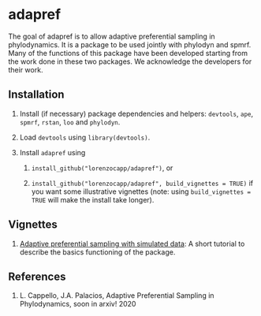 
<!-- README.md is generated from README.Rmd. Please edit that file -->
adapref
=======

<!-- badges: start -->
<!-- badges: end -->
The goal of adapref is to allow adaptive preferential sampling in phylodynamics. It is a package to be used jointly with phylodyn and spmrf. Many of the functions of this package have been developed starting from the work done in these two packages. We acknowledge the developers for their work.

Installation
------------

1.  Install (if necessary) package dependencies and helpers: `devtools`, `ape`, `spmrf`, `rstan`, `loo` and `phylodyn`.

2.  Load `devtools` using `library(devtools)`.

3.  Install `adapref` using

    1.  `install_github("lorenzocapp/adapref")`, or

    2.  `install_github("lorenzocapp/adapref", build_vignettes = TRUE)` if you want some illustrative vignettes (note: using `build_vignettes = TRUE` will make the install take longer).

Vignettes
---------

1.  [Adaptive preferential sampling with simulated data](https://github.com/lorenzocapp/adapref/blob/master/vignettes/Adaptive_prefsamp.Rmd): A short tutorial to describe the basics functioning of the package.

References
----------

1.  L. Cappello, J.A. Palacios, Adaptive Preferential Sampling in Phylodynamics, soon in arxiv! 2020
